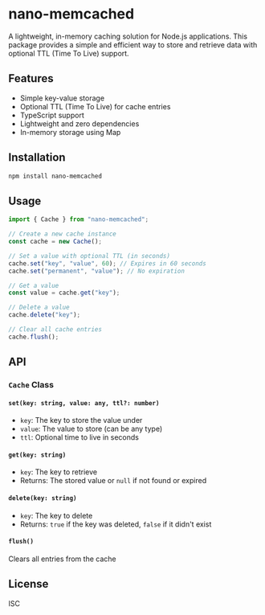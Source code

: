 # nano-memcached

A lightweight, in-memory caching solution for Node.js applications. This package provides a simple and efficient way to store and retrieve data with optional TTL (Time To Live) support.

## Features

- Simple key-value storage
- Optional TTL (Time To Live) for cache entries
- TypeScript support
- Lightweight and zero dependencies
- In-memory storage using Map

## Installation

```bash
npm install nano-memcached
```

## Usage

```typescript
import { Cache } from "nano-memcached";

// Create a new cache instance
const cache = new Cache();

// Set a value with optional TTL (in seconds)
cache.set("key", "value", 60); // Expires in 60 seconds
cache.set("permanent", "value"); // No expiration

// Get a value
const value = cache.get("key");

// Delete a value
cache.delete("key");

// Clear all cache entries
cache.flush();
```

## API

### `Cache` Class

#### `set(key: string, value: any, ttl?: number)`

- `key`: The key to store the value under
- `value`: The value to store (can be any type)
- `ttl`: Optional time to live in seconds

#### `get(key: string)`

- `key`: The key to retrieve
- Returns: The stored value or `null` if not found or expired

#### `delete(key: string)`

- `key`: The key to delete
- Returns: `true` if the key was deleted, `false` if it didn't exist

#### `flush()`

Clears all entries from the cache

## License

ISC
